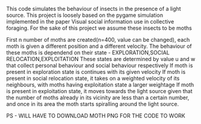 This code simulates the behaviour of insects in the presence of a light source. This project is loosely based on the pygame simulation implemented in the paper Visual social information use in collective
foraging. For the sake of this project we assume these insects to be moths

First n number of moths are created(n=400, value can be changed), each moth is given a different position and a different velocity.
The behaviour of these moths is dependend on their state - EXPLORATION,SOCIAL RELOCATION,EXPLOITATION 
These states are determined by value u and w that collect personal behaviour and social behaviour respectively
If moth is present in exploration state is continues with its given velocity
If moth is present in social relocation state, it takes on a weighted velocity of its neighbours, with moths having exploitation state a larger weightage
If moth is present in exploitation state, it moves towards the light source given that the number of moths already in its vicinity are less than a certain number, and once in its area the moth starts spiralling around the light source.

PS - WILL HAVE TO DOWNLOAD MOTH PNG FOR THE CODE TO WORK
